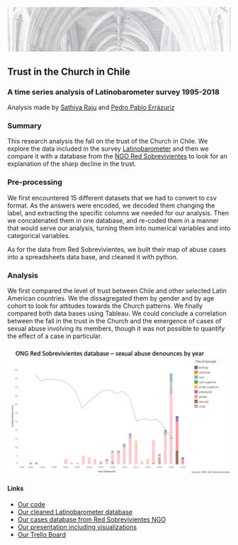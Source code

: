 ![Header](https://github.com/pedropabloerr/trust-in-the-church-in-chile/blob/main/images/Church-Header.jpeg?raw=true)
## Trust in the Church in Chile
### A time series analysis of Latinobarometer survey 1995-2018
Analysis made by [Sathiya Raju](https://www.linkedin.com/in/sathiya-raju) and [Pedro Pablo Errázuriz](https://www.linkedin.com/in/pedropablo-errazuriz/)

### Summary

This research analysis the fall on the trust of the Church in Chile. We explore the data included in the survey [Latinobarometer](https://www.latinobarometro.org/latContents.jsp) and then we compare it with a database from the [NGO Red Sobrevivientes](https://www.redsobrevivientes.org/post/mapa-abusos) to look for an explanation of the sharp decline in the trust. 

### Pre-processing

We first encountered 15 different datasets that we had to convert to csv format. As the answers were encoded, we decoded them changing the label, and extracting the specific columns we needed for our analysis. Then we concatenated them in one database, and re-coded them in a manner that would serve our analysis, turning them into numerical variables and into categorical variables. 

As for the data from Red Sobrevivientes, we built their map of abuse cases into a spreadsheets data base, and cleaned it with python. 

### Analysis

We first compared the level of trust between Chile and other selected Latin American countries. We the dissagregated them by gender and by age cohort to look for attitudes towards the Church patterns. We finally compared both data bases using Tableau. We could conclude a correlation between the fall in the trust in the Church and the emergence of cases of sexual abuse involving its members, though it was not possible to quantify the effect of a case in particular. 

![decline in trust and emergence of cases](https://github.com/pedropabloerr/trust-in-the-church-in-chile/blob/main/images/Screenshot%202021-07-02%20at%2010.03.40.png?raw=true)

#### Links

+ [Our code](https://github.com/pedropabloerr/trust-in-the-church-in-chile/blob/main/code/mid_term_project_complete_file.ipynb)
+ [Our cleaned Latinobarometer database](https://github.com/pedropabloerr/trust-in-the-church-in-chile/blob/main/databases/data_all_v6.csv)
+ [Our cases database from Red Sobrevivientes NGO](https://github.com/pedropabloerr/trust-in-the-church-in-chile/blob/main/databases/Cases_DataBase_V2.csv)
+ [Our presentation including visualizations](https://github.com/pedropabloerr/trust-in-the-church-in-chile/blob/main/presentation/Presentation.pdf)
+ [Our Trello Board](https://trello.com/b/GzzGcTCn/mid-term-project "trello board trust in the church project")
